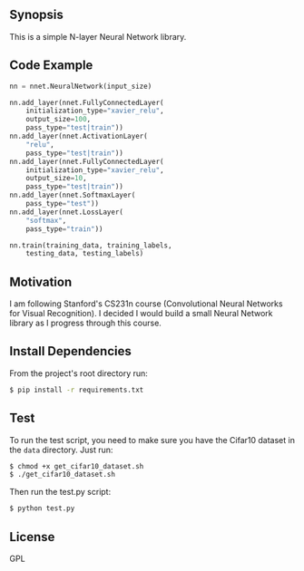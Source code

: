 ## Synopsis

This is a simple N-layer Neural Network library.

## Code Example

```python
nn = nnet.NeuralNetwork(input_size)

nn.add_layer(nnet.FullyConnectedLayer(
    initialization_type="xavier_relu", 
    output_size=100, 
    pass_type="test|train"))
nn.add_layer(nnet.ActivationLayer(
    "relu", 
    pass_type="test|train"))
nn.add_layer(nnet.FullyConnectedLayer(
    initialization_type="xavier_relu", 
    output_size=10, 
    pass_type="test|train"))
nn.add_layer(nnet.SoftmaxLayer(
    pass_type="test"))
nn.add_layer(nnet.LossLayer(
    "softmax", 
    pass_type="train"))

nn.train(training_data, training_labels, 
    testing_data, testing_labels)
```

## Motivation

I am following Stanford's CS231n course (Convolutional Neural Networks for Visual Recognition). I decided I would build a small Neural Network library as I progress through this course.

## Install Dependencies

From the project's root directory run:
```bash
$ pip install -r requirements.txt
```

## Test

To run the test script, you need to make sure you have the Cifar10 dataset in the `data` directory. Just run:
```bash
$ chmod +x get_cifar10_dataset.sh
$ ./get_cifar10_dataset.sh
```

Then run the test.py script:
```bash
$ python test.py
```

## License

GPL
